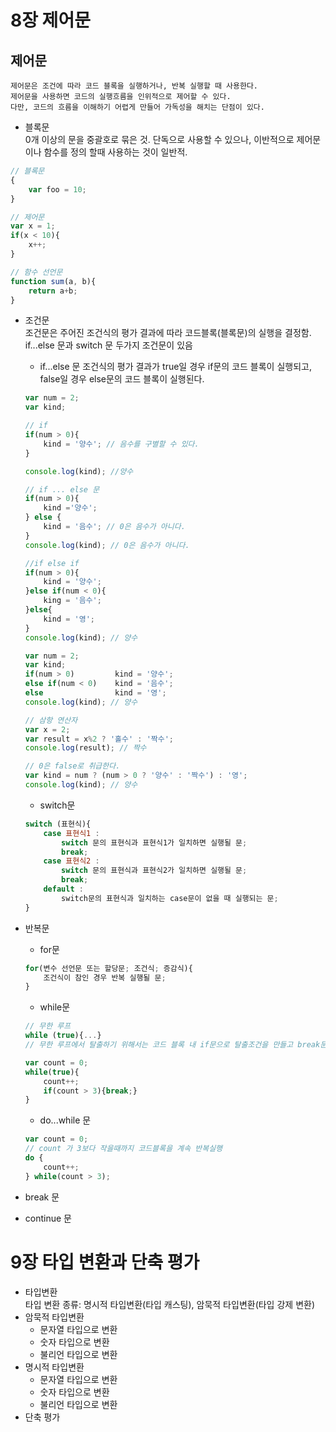 # 8장 제어문

## 제어문
    제어문은 조건에 따라 코드 블록을 실행하거나, 반복 실행할 때 사용한다.
    제어문을 사용하면 코드의 실행흐름을 인위적으로 제어할 수 있다.
    다만, 코드의 흐름을 이해하기 어렵게 만들어 가독성을 해치는 단점이 있다.

- 블록문<br>
0개 이상의 문을 중괄호로 묶은 것.
단독으로 사용할 수 있으나, 이반적으로 제어문이나 함수를 정의 할때 사용하는 것이 일반적.

``` javascript
// 블록문
{ 
    var foo = 10; 
}

// 제어문
var x = 1;
if(x < 10){
    x++;
}

// 함수 선언문
function sum(a, b){
    return a+b;
}
```

- 조건문<br>
조건문은 주어진 조건식의 평가 결과에 따라 코드블록(블록문)의 실행을 결정함.
if...else 문과 switch 문 두가지 조건문이 있음<br>

    - if...else 문
    조건식의 평가 결과가 true일 경우 if문의 코드 블록이 실행되고, false일 경우 else문의 코드 블록이 실행된다.

    ``` javascript
    var num = 2;
    var kind;

    // if
    if(num > 0){
        kind = '양수'; // 음수를 구별할 수 있다.
    }

    console.log(kind); //양수

    // if ... else 문
    if(num > 0){
        kind ='양수';
    } else {
        kind = '음수'; // 0은 음수가 아니다.
    }
    console.log(kind); // 0은 음수가 아니다.

    //if else if
    if(num > 0){
        kind = '양수';
    }else if(num < 0){
        king = '음수';
    }else{
        kind = '영';
    }
    console.log(kind); // 양수
    ```
    ``` javascript
    var num = 2;
    var kind;
    if(num > 0)         kind = '양수';
    else if(num < 0)    kind = '음수';
    else                kind = '영';
    console.log(kind); // 양수
    ```
    ``` javascript
    // 삼항 연산자
    var x = 2;
    var result = x%2 ? '홀수' : '짝수';
    console.log(result); // 짝수 

    // 0은 false로 취급한다.
    var kind = num ? (num > 0 ? '양수' : '짝수') : '영';
    console.log(kind); // 양수
    ```


    - switch문
    ``` javascript
    switch (표현식){
        case 표현식1 :
            switch 문의 표현식과 표현식1가 일치하면 실행될 문;
            break;
        case 표현식2 :
            switch 문의 표현식과 표현식2가 일치하면 실행될 문; 
            break;
        default :
            switch문의 표현식과 일치하는 case문이 없을 때 실행되는 문;     
    }
    ```
- 반복문
    - for문
    ``` javascript
    for(변수 선언문 또는 할당문; 조건식; 증감식){
        조건식이 참인 경우 반복 실행될 문;
    }
    ```
    - while문
    ``` javascript
    // 무한 루프
    while (true){...}
    // 무한 루프에서 탈출하기 위해서는 코드 블록 내 if문으로 탈출조건을 만들고 break문으로 탈출

    var count = 0;
    while(true){
        count++;
        if(count > 3){break;}
    }
    ```
    - do...while 문
    ```javascript
    var count = 0;
    // count 가 3보다 작을때까지 코드블록을 계속 반복실행
    do {
        count++;
    } while(count > 3);
    ```
- break 문
- continue 문


# 9장 타입 변환과 단축 평가

- 타입변환<br>
    타입 변환 종류:
    명시적 타입변환(타입 캐스팅), 암묵적 타입변환(타입 강제 변환)
- 암묵적 타입변환
    - 문자열 타입으로 변환
    - 숫자 타입으로 변환
    - 불리언 타입으로 변환
- 명시적 타입변환
    - 문자열 타입으로 변환
    - 숫자 타입으로 변환
    - 불리언 타입으로 변환
- 단축 평가
    